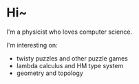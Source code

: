 # Hi~
I'm a physicist who loves computer science.

I'm interesting on:

- twisty puzzles and other puzzle games
- lambda calculus and HM type system
- geometry and topology
